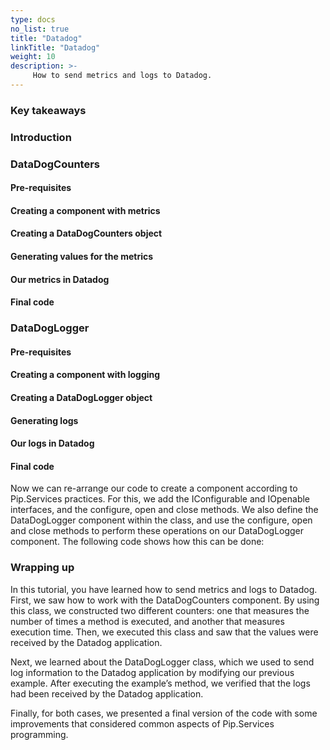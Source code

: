 ```yaml
---
type: docs
no_list: true
title: "Datadog"
linkTitle: "Datadog"
weight: 10
description: >-
     How to send metrics and logs to Datadog.
---
```


### Key takeaways

### Introduction

### DataDogCounters

#### Pre-requisites

#### Creating a component with metrics

#### Creating a DataDogCounters object

#### Generating values for the metrics

#### Our metrics in Datadog

#### Final code

### DataDogLogger

#### Pre-requisites

#### Creating a component with logging

#### Creating a DataDogLogger object

#### Generating logs

#### Our logs in Datadog

#### Final code

Now we can re-arrange our code to create a component according to Pip.Services practices. For this, we add the IConfigurable and IOpenable interfaces, and the configure, open and close methods. We also define the DataDogLogger component within the class, and use the configure, open and close methods to perform these operations on our DataDogLogger component. The following code shows how this can be done:

### Wrapping up

In this tutorial, you have learned how to send metrics and logs to Datadog. First, we saw how to work with the DataDogCounters component. By using this class, we constructed two different counters: one that measures the number of times a method is executed, and another that measures execution time. Then, we executed this class and saw that the values were received by the Datadog application.

Next, we learned about the DataDogLogger class, which we used to send log information to the Datadog application by modifying our previous example. After executing the example’s method, we verified that the logs had been received by the Datadog application.

Finally, for both cases, we presented a final version of the code with some improvements that considered common aspects of Pip.Services programming.

